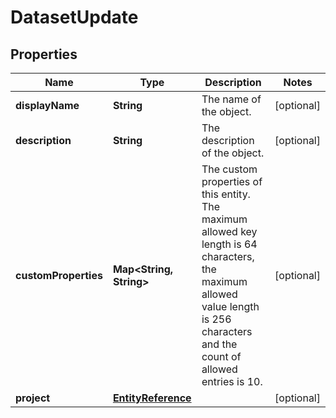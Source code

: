 

# DatasetUpdate


## Properties

| Name | Type | Description | Notes |
|------------ | ------------- | ------------- | -------------|
|**displayName** | **String** | The name of the object. |  [optional] |
|**description** | **String** | The description of the object. |  [optional] |
|**customProperties** | **Map&lt;String, String&gt;** | The custom properties of this entity. The maximum allowed key length is 64 characters, the maximum  allowed value length is 256 characters and the count of allowed entries is 10. |  [optional] |
|**project** | [**EntityReference**](EntityReference.md) |  |  [optional] |



